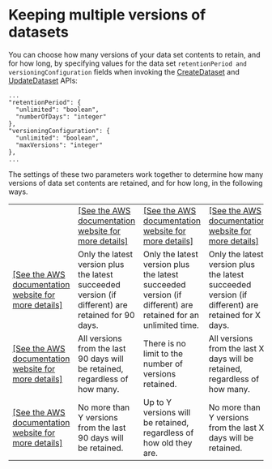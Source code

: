 # Keeping multiple versions of datasets<a name="dataset-versions"></a>

You can choose how many versions of your data set contents to retain, and for how long, by specifying values for the data set `retentionPeriod and versioningConfiguration` fields when invoking the [CreateDataset](https://docs.aws.amazon.com/iotanalytics/latest/APIReference/API_CreateDataset.html) and [UpdateDataset](https://docs.aws.amazon.com/iotanalytics/latest/APIReference/API_UpdateDataset.html) APIs:

```
...
"retentionPeriod": {
  "unlimited": "boolean",
  "numberOfDays": "integer"
},
"versioningConfiguration": {
  "unlimited": "boolean",
  "maxVersions": "integer"
},
...
```

The settings of these two parameters work together to determine how many versions of data set contents are retained, and for how long, in the following ways\.


|  |  |  |  | 
| --- |--- |--- |--- |
|    |  [\[See the AWS documentation website for more details\]](http://docs.aws.amazon.com/iotanalytics/latest/userguide/dataset-versions.html)  |  [\[See the AWS documentation website for more details\]](http://docs.aws.amazon.com/iotanalytics/latest/userguide/dataset-versions.html)  |  [\[See the AWS documentation website for more details\]](http://docs.aws.amazon.com/iotanalytics/latest/userguide/dataset-versions.html)  | 
|  [\[See the AWS documentation website for more details\]](http://docs.aws.amazon.com/iotanalytics/latest/userguide/dataset-versions.html)  |  Only the latest version plus the latest succeeded version \(if different\) are retained for 90 days\.  |  Only the latest version plus the latest succeeded version \(if different\) are retained for an unlimited time\.  |  Only the latest version plus the latest succeeded version \(if different\) are retained for X days\.  | 
|  [\[See the AWS documentation website for more details\]](http://docs.aws.amazon.com/iotanalytics/latest/userguide/dataset-versions.html)  |  All versions from the last 90 days will be retained, regardless of how many\.  |  There is no limit to the number of versions retained\.  |  All versions from the last X days will be retained, regardless of how many\.  | 
|  [\[See the AWS documentation website for more details\]](http://docs.aws.amazon.com/iotanalytics/latest/userguide/dataset-versions.html)  |  No more than Y versions from the last 90 days will be retained\.  |  Up to Y versions will be retained, regardless of how old they are\.  |  No more than Y versions from the last X days will be retained\.  | 